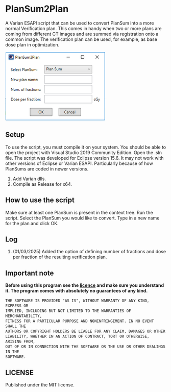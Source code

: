 # PlanSum2Plan
A Varian ESAPI script that can be used to convert PlanSum into a more normal Verification plan. This comes in handy when two or more plans are coming from different CT images and are summed via registration onto a common image. The verification plan can be used, for example, as base dose plan in optimization.

![image](Image1.png)

## Setup

To use the script, you must compile it on your system. You should be able to open the project with Visual Studio 2019 Community Edition. Open the .sln file. 
The script was developed for Eclipse version 15.6. It may not work with other versions of Eclipse or Varian ESAPI. Particularly because of how PlanSums are coded in newer versions.

1. Add Varian dlls.
2. Compile as Release for x64.

## How to use the script

Make sure at least one PlanSum is present in the context tree. Run the script. Select the PlanSum you would like to convert. Type in a new name for the plan and click OK.


## Log

1. (01/03/2025) Added the option of defining number of fractions and dose per fraction of the resulting verification plan.

## Important note

**Before using this program see the [licence](https://github.com/brjdenis/VarianESAPI_PlanSum2Plan/blob/master/LICENSE) and make sure you understand it. The program comes with absolutely no guarantees of any kind.**

```
THE SOFTWARE IS PROVIDED "AS IS", WITHOUT WARRANTY OF ANY KIND, EXPRESS OR
IMPLIED, INCLUDING BUT NOT LIMITED TO THE WARRANTIES OF MERCHANTABILITY,
FITNESS FOR A PARTICULAR PURPOSE AND NONINFRINGEMENT. IN NO EVENT SHALL THE
AUTHORS OR COPYRIGHT HOLDERS BE LIABLE FOR ANY CLAIM, DAMAGES OR OTHER
LIABILITY, WHETHER IN AN ACTION OF CONTRACT, TORT OR OTHERWISE, ARISING FROM,
OUT OF OR IN CONNECTION WITH THE SOFTWARE OR THE USE OR OTHER DEALINGS IN THE
SOFTWARE.
```


## LICENSE

Published under the MIT license. 